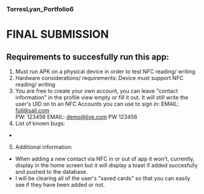 ### TorresLyan_Portfolio6 

# FINAL SUBMISSION

## Requirements to succesfully run this app:

1. Must run APK on a physical device in order to test NFC reading/ writing
2. Hardware considerations/ requirements: Device must support NFC reading/ writing
3. You are free to create your own account, you can leave "contact information" in the profile view empty or fill it out. It will still write the user's UID on to an NFC
Accounts you can use to sign in: 
EMAIL: full@sail.com  
PW: 123456
EMAIL: demo@live.com
PW 123456
4. List of known bugs:
- 
5. Additional information:
- When adding a new contact via NFC in or out of app it won't, currently, display in the home screen but it will display a toast if added succesfully and pushed to the database.
- I will be clearing all of the user's "saved cards" so that you can easily see if they have been added or not.

